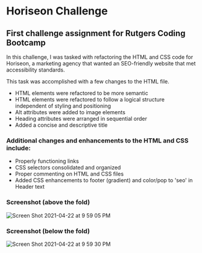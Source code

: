 # Horiseon Challenge

## First challenge assignment for Rutgers Coding Bootcamp

In this challenge, I was tasked with refactoring the HTML and CSS code for Horiseon, a marketing agency that wanted an SEO-friendly website that met accessibility standards.

This task was accomplished with a few changes to the HTML file.

- HTML elements were refactored to be more semantic
- HTML elements were refactored to follow a logical structure independent of styling and positioning
- Alt attributes were added to image elements
- Heading attributes were arranged in sequential order
- Added a concise and descriptive title

### Additional changes and enhancements to the HTML and CSS include:

- Properly functioning links
- CSS selectors consolidated and organized
- Proper commenting on HTML and CSS files
- Added CSS enhancements to footer (gradient) and color/pop to 'seo' in Header text

### Screenshot (above the fold)

![Screen Shot 2021-04-22 at 9 59 05 PM](https://user-images.githubusercontent.com/79334697/115808082-cd154d00-a3b7-11eb-9e55-278be6647c00.png)

### Screenshot (below the fold)

![Screen Shot 2021-04-22 at 9 59 30 PM](https://user-images.githubusercontent.com/79334697/115808100-d4d4f180-a3b7-11eb-87b5-bcfcb520b40c.png)
